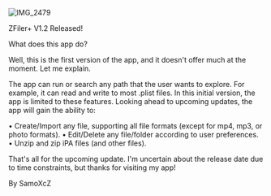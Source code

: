 ![IMG_2479](https://github.com/SamoXcZ/ZFiler-/assets/111131419/b0cfdee8-1f3b-42d4-aa99-6cfcc89cd631)

ZFiler+ V1.2 Released!

What does this app do?

Well, this is the first version of the app, and it doesn't offer much at the moment. Let me explain.

The app can run or search any path that the user wants to explore. For example, it can read and write to most .plist files. In this initial version, the app is limited to these features. Looking ahead to upcoming updates, the app will gain the ability to:

• Create/Import any file, supporting all file formats (except for mp4, mp3, or photo formats).
• Edit/Delete any file/folder according to user preferences.
• Unzip and zip iPA files (and other files).

That's all for the upcoming update. I'm uncertain about the release date due to time constraints, but thanks for visiting my app!

By SamoXcZ

